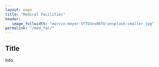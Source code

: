 ```yaml
---
layout: page
title: "Medical Facilities"
header:
   image_fullwidth: "marvin-meyer-SYTO3xs06fU-unsplash-smaller.jpg"
permalink: "/med_fac/"
---
```


## Title
Info
